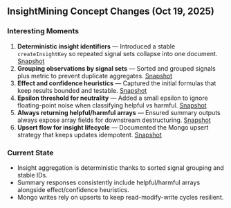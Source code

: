 ## InsightMining Concept Changes (Oct 19, 2025)

### Interesting Moments
1. **Deterministic insight identifiers** — Introduced a stable `createInsightKey` so repeated signal sets collapse into one document. [Snapshot](../../../context/design/concepts/InsightMining/implementation.md/steps/file.24a42d4b.md)
2. **Grouping observations by signal sets** — Sorted and grouped signals plus metric to prevent duplicate aggregates. [Snapshot](../../../context/design/concepts/InsightMining/implementation.md/steps/file.24a42d4b.md)
3. **Effect and confidence heuristics** — Captured the initial formulas that keep results bounded and testable. [Snapshot](../../../context/design/concepts/InsightMining/implementation.md/steps/file.24a42d4b.md)
4. **Epsilon threshold for neutrality** — Added a small epsilon to ignore floating-point noise when classifying helpful vs harmful. [Snapshot](../../../context/design/concepts/InsightMining/testing.md/steps/response.223a761b.md)
5. **Always returning helpful/harmful arrays** — Ensured summary outputs always expose array fields for downstream destructuring. [Snapshot](../../../context/design/concepts/InsightMining/testing.md/steps/response.223a761b.md)
6. **Upsert flow for insight lifecycle** — Documented the Mongo upsert strategy that keeps updates idempotent. [Snapshot](../../../context/design/concepts/InsightMining/testing.md/steps/response.223a761b.md)

### Current State
- Insight aggregation is deterministic thanks to sorted signal grouping and stable IDs.
- Summary responses consistently include helpful/harmful arrays alongside effect/confidence heuristics.
- Mongo writes rely on upserts to keep read-modify-write cycles resilient.
